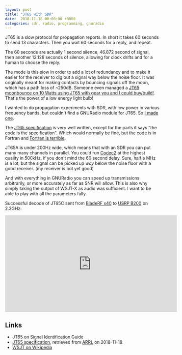 ```yaml
---
layout: post
title: "JT65 with SDR"
date:  2018-11-18 00:00:00 +0000
categories: sdr, radio, programming, gnuradio
---
```


JT65 is a slow protocol for propagation reports. In short it takes 60
seconds to send 13 characters. Then you wait 60 seconds for a reply,
and repeat.

The 60 seconds are actually 1 second silence, 46.872 second of signal,
then another 12.128 seconds of silence, allowing for clock drifts and
for a human to choose the reply.

The mode is this slow in order to add a lot of redundancy and to make
it easier for the receiver to dig out a signal way below the noise
floor.  It was originally meant for making contacts by bouncing
signals off the moon, which has a path loss of ~250dB. Someone even
managed a [JT65 moonbounce on 10 Watts using JT65 with gear you and I
could
buy/build!](https://www.essexham.co.uk/news/essex-eme-success.html). That's
the power of a low energy light bulb!

I wanted to do propagation experiments with SDR, with low power in
various frequency bands, but couldn't find a GNURadio module for
JT65. So [I made
one](https://github.com/ThomasHabets/radiostuff/tree/master/jt65).

The [JT65 specification](/static/jt65.pdf) is very well written,
except for the parts it says "the code is the specification". Which
would normally be fine, but the code is in Fortran and [Fortran is
terrible](https://en.wikibooks.org/wiki/Fortran/Fortran_examples).

JT65A is under 200Hz wide, which means that with an SDR you can put
many many channels in parallel. You could run
[Codec2](https://en.wikipedia.org/wiki/Codec_2) at the highest quality
in 500kHz, if you don't mind the 60 second delay. Sure, half a MHz is
a lot, but the signal can be picked up *way* below the noise floor
with a good receiver. (my receiver is not yet good)

And with everything in GNURadio you can speed up transmissions
arbitrarily, or more accurately as far as SNR will allow. This is also
why simply taking the output of WSJT-X as audio was sufficient. I want
to be able to play with all the parameters fully.

Successful decode of JT65C sent from [BladeRF
x40](https://www.nuand.com/product/bladerf-x40/) to [USRP
B200](https://www.ettus.com/product/details/UB200-KIT) on 2.3GHz:

<iframe width="560" height="315" src="https://www.youtube.com/embed/UX3VPzeb_Co" frameborder="0" allowfullscreen></iframe>

## Links
* [JT65 on Signal Identification Guide](https://www.sigidwiki.com/wiki/JT65)
* [JT65 specification](/static/jt65.pdf), retrieved from
  [ARRL](http://www.arrl.org/files/file/18JT65.pdf) on 2018-11-18.
* [WSJT on Wikipedia](https://en.wikipedia.org/wiki/WSJT_(amateur_radio_software))
